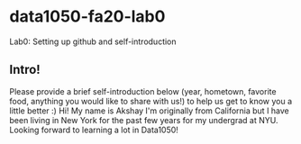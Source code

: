 # data1050-fa20-lab0
Lab0: Setting up github and self-introduction
## Intro!
Please provide a brief self-introduction below (year, hometown, favorite food, anything you would like to share with us!) to help us get to know you a little better :) 
Hi! My name is Akshay I'm originally from California but I have been living in New York for the past few years for my undergrad at NYU. Looking forward to learning a lot in Data1050!  